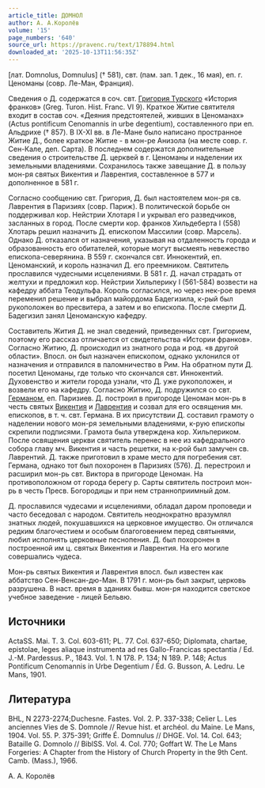 ```yaml
---
article_title: ДОМНОЛ
author: А. А.Королёв
volume: '15'
page_numbers: '640'
source_url: https://pravenc.ru/text/178894.html
downloaded_at: '2025-10-13T11:56:35Z'
---
```


[лат. Domnolus, Domnulus] († 581), свт. (пам. зап. 1 дек., 16 мая), еп. г. Ценоманы (совр. Ле-Ман, Франция).

Сведения о Д. содержатся в соч. свт. [Григория Турского](<https://pravenc.ru/text/Григорий Турский.html>) «История франков» (Greg. Turon. Hist. Franc. VI 9). Краткое Житие святителя входит в состав соч. «Деяния предстоятелей, живших в Ценоманах» (Actus pontificum Cenomannis in urbe degentium), составленного при еп. Альдрихе († 857). В IX-XI вв. в Ле-Мане было написано пространное Житие Д., более краткое Житие - в мон-ре Анизола (на месте совр. г. Сен-Кале, деп. Сарта). В последнем содержатся дополнительные сведения о строительстве Д. церквей в г. Ценоманы и наделении их земельными владениями. Сохранилось также завещание Д. в пользу мон-ря святых Викентия и Лаврентия, составленное в 577 и дополненное в 581 г.

Согласно сообщению свт. Григория, Д. был настоятелем мон-ря св. Лаврентия в Паризиях (совр. Париж). В политической борьбе он поддерживал кор. Нейстрии Хлотаря I и укрывал его разведчиков, засланных в город. После смерти кор. франков Хильдеберта I (558) Хлотарь решил назначить Д. епископом Массилии (совр. Марсель). Однако Д. отказался от назначения, указывая на отдаленность города и образованность его обитателей, которые могут высмеять невежество епископа-северянина. В 559 г. скончался свт. Иннокентий, еп. Ценоманский, и король назначил Д. его преемником. Святитель прославился чудесными исцелениями. В 581 г. Д. начал страдать от желтухи и предложил кор. Нейстрии Хильперику I (561-584) возвести на кафедру аббата Теодульфа. Король согласился, но через нек-рое время переменил решение и выбрал майордома Бадегизила, к-рый был рукоположен во пресвитера, а затем и во епископа. После смерти Д. Бадегизил занял Ценоманскую кафедру.

Составитель Жития Д. не знал сведений, приведенных свт. Григорием, поэтому его рассказ отличается от свидетельства «Истории франков». Согласно Житию, Д. происходил из знатного рода и род. «в другой области». Впосл. он был назначен епископом, однако уклонился от назначения и отправился в паломничество в Рим. На обратном пути Д. посетил Ценоманы, где только что скончался свт. Иннокентий. Духовенство и жители города узнали, что Д. уже рукоположен, и возвели его на кафедру. Согласно Житию, Д. подружился со свт. [Германом](https://pravenc.ru/text/ГЕРМАН.html), еп. Паризиев. Д. построил в пригороде Ценоман мон-рь в честь святых [Викентия](https://pravenc.ru/text/Викентия.html) и [Лаврентия](https://pravenc.ru/text/Лаврентий.html) и созвал для его освящения мн. епископов, в т. ч. свт. Германа. В их присутствии Д. составил грамоту о наделении нового мон-ря земельными владениями, к-рую епископы скрепили подписями. Грамота была утверждена кор. Хильпериком. После освящения церкви святитель перенес в нее из кафедрального собора главу мч. Викентия и часть решетки, на к-рой был замучен св. Лаврентий. Д. также приготовил в храме место для погребения свт. Германа, однако тот был похоронен в Паризиях (576). Д. перестроил и расширил мон-рь свт. Виктора в пригороде Ценоман. На противоположном от города берегу р. Сарты святитель построил мон-рь в честь Пресв. Богородицы и при нем странноприимный дом.

Д. прославился чудесами и исцелениями, обладал даром проповеди и часто беседовал с народом. Святитель неоднократно вразумлял знатных людей, покушавшихся на церковное имущество. Он отличался редким благочестием и особым благоговением перед святынями, любил исполнять церковные песнопения. Д. был похоронен в построенной им ц. святых Викентия и Лаврентия. На его могиле совершались чудеса.

Мон-рь святых Викентия и Лаврентия впосл. был известен как аббатство Сен-Венсан-дю-Ман. В 1791 г. мон-рь был закрыт, церковь разрушена. В наст. время в зданиях бывш. мон-ря находится светское учебное заведение - лицей Бельвю.

## Источники

ActaSS. Mai. T. 3. Col. 603-611; PL. 77. Col. 637-650; Diplomata, chartae, epistolae, leges aliaque instrumenta ad res Gallo-Francicas spectantia / Ed. J.-M. Pardessus. P., 1843. Vol. 1. N 178. P. 134; N 189. P. 148; Actus Pontificum Cenomannis in Urbe Degentium / Éd. G. Busson, A. Ledru. Le Mans, 1901.

## Литература

BHL, N 2273-2274;Duchesne. Fastes. Vol. 2. P. 337-338; Celier L. Les anciennes Vies de S. Domnole // Revue hist. et archéol. du Maine. Le Mans, 1904. Vol. 55. P. 375-391; Griffe É. Domnulus // DHGE. Vol. 14. Col. 643; Bataille G. Domnolo // BiblSS. Vol. 4. Col. 770; Goffart W. The Le Mans Forgeries: A Chapter from the History of Church Property in the 9th Cent. Camb. (Mass.), 1966.

А. А.  Королёв
